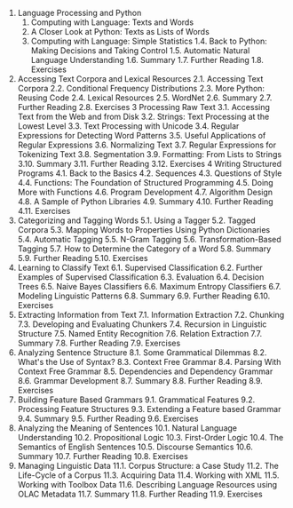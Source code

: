 1. Language Processing and Python
    1. Computing with Language: Texts and Words
    2. A Closer Look at Python: Texts as Lists of Words
    3. Computing with Language: Simple Statistics
    1.4. Back to Python: Making Decisions and Taking Control
    1.5. Automatic Natural Language Understanding
    1.6. Summary
    1.7. Further Reading
    1.8. Exercises
2. Accessing Text Corpora and Lexical Resources
    2.1. Accessing Text Corpora
    2.2. Conditional Frequency Distributions
    2.3. More Python: Reusing Code
    2.4. Lexical Resources
    2.5. WordNet
    2.6. Summary
    2.7. Further Reading
    2.8. Exercises
3 Processing Raw Text
    3.1. Accessing Text from the Web and from Disk
    3.2. Strings: Text Processing at the Lowest Level
    3.3. Text Processing with Unicode
    3.4. Regular Expressions for Detecting Word Patterns
    3.5. Useful Applications of Regular Expressions
    3.6. Normalizing Text
    3.7. Regular Expressions for Tokenizing Text
    3.8. Segmentation
    3.9. Formatting: From Lists to Strings
    3.10. Summary
    3.11. Further Reading
    3.12. Exercises
4 Writing Structured Programs
    4.1. Back to the Basics
    4.2. Sequences
    4.3. Questions of Style
    4.4. Functions: The Foundation of Structured Programming
    4.5. Doing More with Functions
    4.6. Program Development
    4.7. Algorithm Design
    4.8. A Sample of Python Libraries
    4.9. Summary
    4.10. Further Reading
    4.11. Exercises
5. Categorizing and Tagging Words
    5.1. Using a Tagger
    5.2. Tagged Corpora
    5.3. Mapping Words to Properties Using Python Dictionaries
    5.4. Automatic Tagging
    5.5. N-Gram Tagging
    5.6. Transformation-Based Tagging
    5.7. How to Determine the Category of a Word
    5.8. Summary
    5.9. Further Reading
    5.10. Exercises
6. Learning to Classify Text
    6.1. Supervised Classification
    6.2. Further Examples of Supervised Classification
    6.3. Evaluation
    6.4. Decision Trees
    6.5. Naive Bayes Classifiers
    6.6. Maximum Entropy Classifiers
    6.7. Modeling Linguistic Patterns
    6.8. Summary
    6.9. Further Reading
    6.10. Exercises
7. Extracting Information from Text
    7.1. Information Extraction
    7.2. Chunking
    7.3. Developing and Evaluating Chunkers
    7.4. Recursion in Linguistic Structure
    7.5. Named Entity Recognition
    7.6. Relation Extraction
    7.7. Summary
    7.8. Further Reading
    7.9. Exercises
8. Analyzing Sentence Structure
    8.1. Some Grammatical Dilemmas
    8.2. What's the Use of Syntax?
    8.3. Context Free Grammar
    8.4. Parsing With Context Free Grammar
    8.5. Dependencies and Dependency Grammar
    8.6. Grammar Development
    8.7. Summary
    8.8. Further Reading
    8.9. Exercises
9. Building Feature Based Grammars
    9.1. Grammatical Features
    9.2. Processing  Feature Structures
    9.3. Extending a Feature based Grammar
    9.4. Summary
    9.5. Further Reading
    9.6. Exercises
10. Analyzing the Meaning of Sentences
    10.1. Natural Language Understanding
    10.2. Propositional Logic
    10.3. First-Order Logic
    10.4. The Semantics of English Sentences
    10.5. Discourse Semantics
    10.6. Summary
    10.7. Further Reading
    10.8. Exercises
11. Managing Linguistic Data
    11.1. Corpus Structure: a Case Study
    11.2. The Life-Cycle of a Corpus
    11.3. Acquiring Data
    11.4. Working with XML
    11.5. Working with Toolbox Data
    11.6. Describing Language Resources using OLAC Metadata
    11.7. Summary
    11.8. Further Reading
    11.9. Exercises